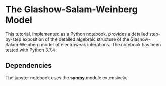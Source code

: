 # The Glashow-Salam-Weinberg Model
This tutorial, implemented as a Python notebook, provides a detailed step-by-step exposition of the detailed algebraic structure of the Glashow-Salam-Weinberg model of electroweak interations. The notebook has been tested with Python 3.7.4.

## Dependencies
The jupyter notebook uses the __sympy__ module extensively. 
